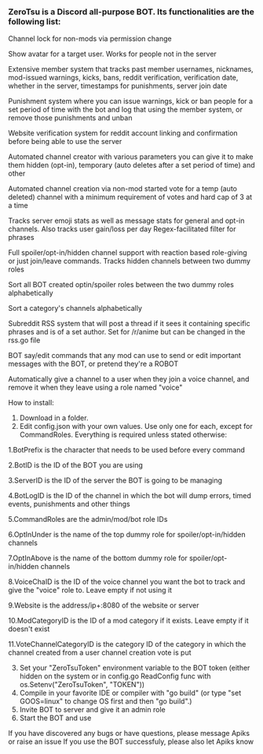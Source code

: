 ### ZeroTsu is a Discord all-purpose BOT. Its functionalities are the following list:



Channel lock for non-mods via permission change

Show avatar for a target user. Works for people not in the server

Extensive member system that tracks past member usernames, nicknames, mod-issued warnings, kicks, bans, reddit verification, verification date, whether in the server, timestamps for punishments, server join date

Punishment system where you can issue warnings, kick or ban people for a set period of time with the bot and log that using the member system, or remove those punishments and unban

Website verification system for reddit account linking and confirmation before being able to use the server

Automated channel creator with various parameters you can give it to make them hidden (opt-in), temporary (auto deletes after a set period of time) and other

Automated channel creation via non-mod started vote for a temp (auto deleted) channel with a minimum requirement of votes and hard cap of 3 at a time

Tracks server emoji stats as well as message stats for general and opt-in channels. Also tracks user gain/loss per day
Regex-facilitated filter for phrases

Full spoiler/opt-in/hidden channel support with reaction based role-giving or just join/leave commands. Tracks hidden channels between two dummy roles

Sort all BOT created optin/spoiler roles between the two dummy roles alphabetically

Sort a category's channels alphabetically

Subreddit RSS system that will post a thread if it sees it containing specific phrases and is of a set author. Set for /r/anime but can be changed in the rss.go file

BOT say/edit commands that any mod can use to send or edit important messages with the BOT, or pretend they're a ROBOT

Automatically give a channel to a user when they join a voice channel, and remove it when they leave using a role named "voice"



How to install:
1. Download in a folder.
2. Edit config.json with your own values. Use only one for each, except for CommandRoles. Everything is required unless stated otherwise:

1.BotPrefix is the character that needs to be used before every command

2.BotID is the ID of the BOT you are using

3.ServerID is the ID of the server the BOT is going to be managing

4.BotLogID is the ID of the channel in which the bot will dump errors, timed events, punishments and other things

5.CommandRoles are the admin/mod/bot role IDs

6.OptInUnder is the name of the top dummy role for spoiler/opt-in/hidden channels

7.OptInAbove is the name of the bottom dummy role for spoiler/opt-in/hidden channels

8.VoiceChaID is the ID of the voice channel you want the bot to track and give the "voice" role to. Leave empty if not using it

9.Website is the address/ip+:8080 of the website or server

10.ModCategoryID is the ID of a mod category if it exists. Leave empty if it doesn't exist

11.VoteChannelCategoryID is the category ID of the category in which the channel created from a user channel creation vote is put

3. Set your "ZeroTsuToken" environment variable to the BOT token (either hidden on the system or in config.go ReadConfig func with os.Setenv("ZeroTsuToken", "TOKEN"))
4. Compile in your favorite IDE or compiler with "go build" (or type "set GOOS=linux" to change OS first and then "go build".)
5. Invite BOT to server and give it an admin role
6. Start the BOT and use

If you have discovered any bugs or have questions, please message Apiks or raise an issue
If you use the BOT successfuly, please also let Apiks know
